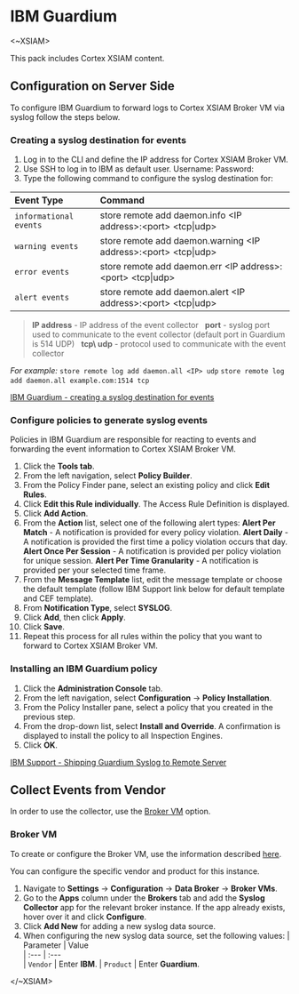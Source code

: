 # IBM Guardium
 
<~XSIAM>
 
This pack includes Cortex XSIAM content.
 
## Configuration on Server Side

To configure IBM Guardium to forward logs to Cortex XSIAM Broker VM via syslog follow the steps below.

### Creating a syslog destination for events
1. Log in to the CLI and define the IP address for Cortex XSIAM Broker VM.
2. Use SSH to log in to IBM as default user.
        Username: <user name>
        Password: <password> 
3. Type the following command to configure the syslog destination for: 

|  Event Type   | Command   
| :---          | :---        
| `informational events` | store remote add daemon.info \<IP address>:\<port> <tcp\|udp>
| `warning events` | store remote add daemon.warning \<IP address>:\<port> <tcp\|udp>
| `error events` | store remote add daemon.err \<IP address>:\<port> <tcp\|udp>
| `alert events` | store remote add daemon.alert \<IP address>:\<port> <tcp\|udp>
   

> **IP address** - IP address of the event collector &nbsp;
> **port** - syslog port used to communicate to the event collector (default port in Guardium is 514 UDP) &nbsp;
> **tcp\ udp** - protocol used to communicate with the event collector &nbsp;

*For example:*
`store remote log add daemon.all <IP> udp`
`store remote log add daemon.all example.com:1514 tcp`
&nbsp;

[IBM Guardium - creating a syslog destination for events](https://www.ibm.com/docs/en/qsip/7.4?topic=guardium-creating-syslog-destination-events)

### Configure policies to generate syslog events
Policies in IBM Guardium are responsible for reacting to events and forwarding the event information to Cortex XSIAM Broker VM.

1. Click the **Tools tab**.
2. From the left navigation, select **Policy Builder**.
3. From the Policy Finder pane, select an existing policy and click **Edit Rules**.
4. Click **Edit this Rule individually**.
   The Access Rule Definition is displayed.
5. Click **Add Action**.
6. From the **Action** list, select one of the following alert types:
   **Alert Per Match** - A notification is provided for every policy violation.
   **Alert Daily** - A notification is provided the first time a policy violation occurs that day.
   **Alert Once Per Session** - A notification is provided per policy violation for unique session.
   **Alert Per Time Granularity** - A notification is provided per your selected time frame.
7. From the **Message Template** list, edit the message template or choose the default template (follow IBM Support link below for default template and CEF template).
8. From **Notification Type**, select **SYSLOG**.
9. Click **Add**, then click **Apply**.
10. Click **Save**.
11. Repeat this process for all rules within the policy that you want to forward to Cortex XSIAM Broker VM.


### Installing an IBM Guardium policy
1. Click the **Administration Console** tab.
2. From the left navigation, select **Configuration** &rarr; **Policy Installation**.
3. From the Policy Installer pane, select a policy that you created in the previous step.
4. From the drop-down list, select **Install and Override**.
   A confirmation is displayed to install the policy to all Inspection Engines.
5. Click **OK**.


[IBM Support - Shipping Guardium Syslog to Remote Server](https://www.ibm.com/support/pages/shipping-guardium-syslog-remote-server)

 
## Collect Events from Vendor
In order to use the collector, use the [Broker VM](#broker-vm) option.
 
### Broker VM
To create or configure the Broker VM, use the information described [here](https://docs-cortex.paloaltonetworks.com/r/Cortex-XDR/Cortex-XDR-Pro-Administrator-Guide/Configure-the-Broker-VM).
 
You can configure the specific vendor and product for this instance.
 
1. Navigate to **Settings** &rarr; **Configuration** &rarr; **Data Broker** &rarr; **Broker VMs**.
2. Go to the **Apps** column under the **Brokers** tab and add the **Syslog Collector** app for the relevant broker instance. If the app already exists, hover over it and click **Configure**.
3. Click **Add New** for adding a new syslog data source.
4. When configuring the new syslog data source, set the following values:
| Parameter     | Value   
| :---          | :---        
| `Vendor`      | Enter **IBM**.
| `Product`     | Enter **Guardium**.

 
</~XSIAM>